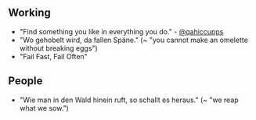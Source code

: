 ## Working

* "Find something you like in everything you do." - [@qahiccupps](https://twitter.com/qahiccupps)
* "Wo gehobelt wird, da fallen Späne." (~ "you cannot make an omelette without breaking eggs")
* "Fail Fast, Fail Often"

## People
* "Wie man in den Wald hinein ruft, so schallt es heraus." (~ "we reap what we sow.")

